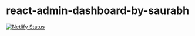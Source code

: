#  react-admin-dashboard-by-saurabh

[![Netlify Status](https://api.netlify.com/api/v1/badges/2fa66099-ebe3-49c1-8dc1-0134dce19622/deploy-status)](https://app.netlify.com/sites/react-admin-dashboard-by-saurabh/deploys)